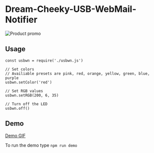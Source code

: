 # Dream-Cheeky-USB-WebMail-Notifier

![Product promo](https://i.imgur.com/5Vropmk.jpg)



## Usage
```JS
const usbwn = require('./usbwn.js')

// Set colors
// Availiable presets are pink, red, orange, yellow, green, blue, purple
usbwn.setColor('red')

// Set RGB values
usbwn.setRGB(200, 6, 35)

// Turn off the LED
usbwn.off()
```

## Demo
[Demo GIF](https://i.imgur.com/Ehwkm60.gifv)

To run the demo type `npm run demo`

